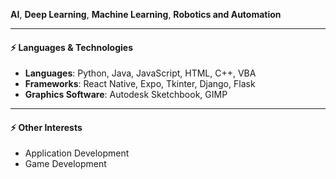 **AI**, **Deep Learning**, **Machine Learning**, **Robotics and Automation**

---

#### ⚡ Languages & Technologies
- **Languages**: Python, Java, JavaScript, HTML, C++, VBA
- **Frameworks**: React Native, Expo, Tkinter, Django, Flask
- **Graphics Software**: Autodesk Sketchbook, GIMP

---

#### ⚡ Other Interests  
- Application Development
- Game Development
